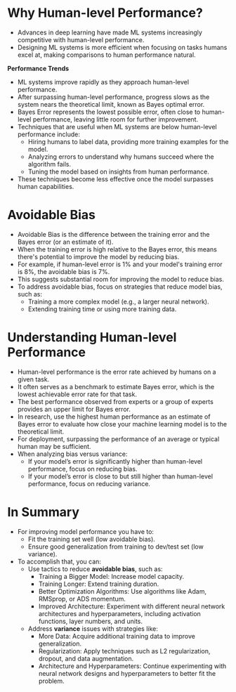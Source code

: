 # Why Human-level Performance?

 - Advances in deep learning have made ML systems increasingly competitive with human-level performance.
 - Designing ML systems is more efficient when focusing on tasks humans excel at, making comparisons to human performance natural.

**Performance Trends**

 - ML systems improve rapidly as they approach human-level performance.
 - After surpassing human-level performance, progress slows as the system nears the theoretical limit, known as Bayes optimal error.
 - Bayes Error represents the lowest possible error, often close to human-level performance, leaving little room for further improvement.
 - Techniques that are useful when ML systems are below human-level performance include:
    - Hiring humans to label data, providing more training examples for the model.
    - Analyzing errors to understand why humans succeed where the algorithm fails.
    - Tuning the model based on insights from human performance.
 - These techniques become less effective once the model surpasses human capabilities.

# Avoidable Bias

 - Avoidable Bias is the difference between the training error and the Bayes error (or an estimate of it).
 - When the training error is high relative to the Bayes error, this means there's potential to improve the model by reducing bias.
 - For example, if human-level error is $1\%$ and your model's training error is $8\%$, the avoidable bias is $7\%$. 
 - This suggests substantial room for improving the model to reduce bias.
 - To address avoidable bias, focus on strategies that reduce model bias, such as:
    - Training a more complex model (e.g., a larger neural network).
    - Extending training time or using more training data.

# Understanding Human-level Performance

 - Human-level performance is the error rate achieved by humans on a given task.
 - It often serves as a benchmark to estimate Bayes error, which is the lowest achievable error rate for that task.
 - The best performance observed from experts or a group of experts provides an upper limit for Bayes error.
 - In research, use the highest human performance as an estimate of Bayes error to evaluate how close your machine learning model is to the theoretical limit.
 - For deployment, surpassing the performance of an average or typical human may be sufficient.
 - When analyzing bias versus variance:
    - If your model’s error is significantly higher than human-level performance, focus on reducing bias.
    - If your model’s error is close to but still higher than human-level performance, focus on reducing variance.

# In Summary

 - For improving model performance you have to:
    - Fit the training set well (low avoidable bias).
    - Ensure good generalization from training to dev/test set (low variance).
 - To accomplish that, you can:
    - Use tactics to reduce **avoidable bias**, such as:
      - Training a Bigger Model: Increase model capacity.
      - Training Longer: Extend training duration.
      - Better Optimization Algorithms: Use algorithms like Adam, RMSprop, or ADS momentum.
      - Improved Architecture: Experiment with different neural network architectures and hyperparameters, including activation functions, layer numbers, and units.
    - Address **variance** issues with strategies like:
      - More Data: Acquire additional training data to improve generalization.
      - Regularization: Apply techniques such as L2 regularization, dropout, and data augmentation.
      - Architecture and Hyperparameters: Continue experimenting with neural network designs and hyperparameters to better fit the problem.